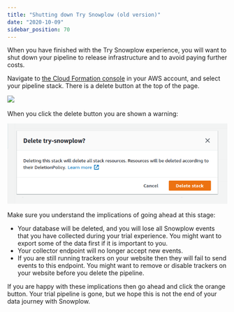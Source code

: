 ```yaml
---
title: "Shutting down Try Snowplow (old version)"
date: "2020-10-09"
sidebar_position: 70
---
```


When you have finished with the Try Snowplow experience, you will want to shut down your pipeline to release infrastructure and to avoid paying further costs.

Navigate to [the Cloud Formation console](https://console.aws.amazon.com/cloudformation/home) in your AWS account, and select your pipeline stack. There is a delete button at the top of the page.

![](https://docs.snowplowanalytics.com/wp-content/uploads/sites/2/2020/10/delete-pipeline.png?w=1024)

When you click the delete button you are shown a warning:

![](images/delete-pipeline-warning.png)

Make sure you understand the implications of going ahead at this stage:

- Your database will be deleted, and you will lose all Snowplow events that you have collected during your trial experience. You might want to export some of the data first if it is important to you.
- Your collector endpoint will no longer accept new events.
- If you are still running trackers on your website then they will fail to send events to this endpoint. You might want to remove or disable trackers on your website before you delete the pipeline.

If you are happy with these implications then go ahead and click the orange button. Your trial pipeline is gone, but we hope this is not the end of your data journey with Snowplow.
